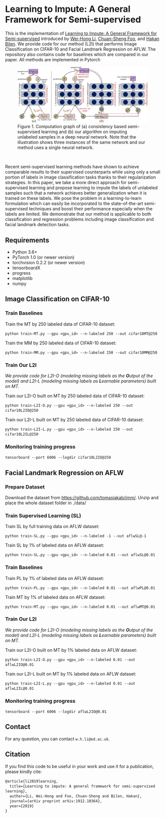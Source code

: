 # Learning to Impute: A General Framework for Semi-supervised
This is the implementation of [Learning to Impute: A General Framework for Semi-supervised](https://arxiv.org/pdf/1912.10364.pdf) introduced by [Wei-Hong Li](https://weihonglee.github.io), [Chuan-Sheng Foo](http://ai.stanford.edu/~csfoo/), and [Hakan Bilen](http://homepages.inf.ed.ac.uk/hbilen/index.html). We provide code for our method (L2I) that performs Image Classification on CIFAR-10 and Facial Landmark Regression on AFLW. The repository also contains code for baselines which are compared in our paper. All methods are implemented in Pytorch

<figure class="image">
  <img src="./figure/diagram.jpg">
  <figcaption>Figure 1. Computation graph of (a) consistency based semi-supervised learning and (b) our algorithm on imputing unlabeled samples in a deep neural network. Note that the illustration shows three instances of the same network and our method uses a single neural network.</figcaption>
</figure><br/>



Recent semi-supervised learning methods have shown to achieve comparable results to their supervised counterparts while using only a small portion of labels in image classification tasks thanks to their regularization strategies. In this paper, we take a more direct approach for semi-supervised learning and propose learning to impute the labels of unlabeled samples such that a network achieves better generalization when it is trained on these labels. We pose the problem in a learning-to-learn formulation which can easily be incorporated to the state-of-the-art semi-supervised techniques and boost their performance especially when the labels are limited. We demonstrate that our method is applicable to both classification and regression problems including image classification and facial landmark detection tasks.

## Requirements
- Python 3.6+
- PyTorch 1.0 (or newer version)
- torchvision 0.2.2 (or newer version)
- tensorboardX
- progress
- matplotlib
- numpy


## Image Classification on CIFAR-10

### Train Baselines

Train the MT by 250 labeled data of CIFAR-10 dataset:
```
python train-MT.py --gpu <gpu_id> --n-labeled 250 --out cifar10MT@250
```

Train the MM by 250 labeled data of CIFAR-10 dataset:
```
python train-MM.py --gpu <gpu_id> --n-labeled 250 --out cifar10MM@250
```

### Train Our L2I

*We provide code for L2I-O (modeling missing labels as the **O**utput of the model) and L2I-L (modeling missing labels as **L**earnable parameters) built on MT.*

Train our L2I-O built on MT by 250 labeled data of CIFAR-10 dataset:
```
python train-L2I-O.py --gpu <gpu_id> --n-labeled 250 --out cifar10L2IO@250
```

Train our L2I-L built on MT by 250 labeled data of CIFAR-10 dataset:
```
python train-L2I-L.py --gpu <gpu_id> --n-labeled 250 --out cifar10L2IL@250
```

### Monitoring training progress
```
tensorboard --port 6006 --logdir cifar10L2IO@250
```



## Facial Landmark Regression on AFLW

### Prepare Dataset
Download the dataset from https://github.com/tomasjakab/imm/. Unzip and place the whole dataset folder in ./data/

### Train Supervised Learning (SL) 
Train SL by full training data on AFLW dataset:
```
python train-SL.py --gpu <gpu_id> --n-labeled -1 --out aflwSL@-1
```
Train SL by 1% of labeled data on AFLW dataset:
```
python train-SL.py --gpu <gpu_id> --n-labeled 0.01 --out aflwSL@0.01
```

### Train Baselines
Train PL by 1% of labeled data on AFLW dataset:
```
python train-PL.py --gpu <gpu_id> --n-labeled 0.01 --out aflwPL@0.01
```

Train MT by 1% of labeled data on AFLW dataset:
```
python train-MT.py --gpu <gpu_id> --n-labeled 0.01 --out aflwMT@0.01
```

### Train Our L2I
*We provide code for L2I-O (modeling missing labels as the **O**utput of the model) and L2I-L (modeling missing labels as **L**earnable parameters) built on MT.*

Train our L2I-O built on MT by 1% labeled data on AFLW dataset:
```
python train-L2I-O.py --gpu <gpu_id> --n-labeled 0.01 --out aflwL2IO@0.01
```

Train our L2I-L built on MT by 1% labeled data on AFLW dataset:
```
python train-L2I-L.py --gpu <gpu_id> --n-labeled 0.01 --out aflwL2IL@0.01
```


### Monitoring training progress
```
tensorboard --port 6006 --logdir aflwL2IO@0.01
```


## Contact
For any question, you can contact `w.h.li@ed.ac.uk`.

## Citation
If you find this code to be useful in your work and use it for a publication, please kindly cite:
```
@article{li2019learning,
  title={Learning to impute: A general framework for semi-supervised learning},
  author={Li, Wei-Hong and Foo, Chuan-Sheng and Bilen, Hakan},
  journal={arXiv preprint arXiv:1912.10364},
  year={2019}
}
```



